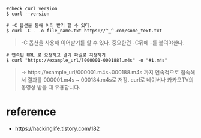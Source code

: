 ```
#check curl version
$ curl --version

# -C 옵션을 통해 이어 받기 할 수 있다.
$ curl -C - -o file_name.txt https://^_^.com/some_text.txt
```
> -C 옵션을 사용해 이어받기를 할 수 있다. 중요한건 -C뒤에 -를 붙여야한다.

```
# 연속된 URL 로 요청하고 결과 파일로 지정하기
$ curl "https://example_url/[000001-000188].m4s" -o "#1.m4s"
```
> → https://example_url/000001.m4s~000188.m4s 까지 연속적으로 접속해서 결과를 000001.m4s ~ 000184.m4s로 저장. curl로 네이버나 카카오TV의 동영상 받을 때 유용합니다.


# reference 
- https://hackinglife.tistory.com/182
